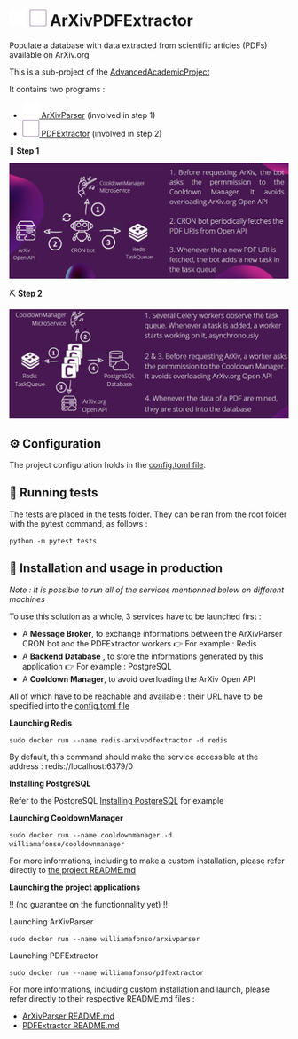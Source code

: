 # <img src="https://github.com/will-afs/AdvancedAcademicProject/blob/main/doc/ArXivParser.png" width="30"> <img src="https://github.com/will-afs/AdvancedAcademicProject/blob/main/doc/PDFExtractor.png" width="30"> ArXivPDFExtractor
Populate a database with data extracted from scientific articles (PDFs) available on ArXiv.org

This is a sub-project of the [AdvancedAcademicProject](https://github.com/will-afs/AdvancedAcademicProject/)

It contains two programs :

- [<img src="https://github.com/will-afs/AdvancedAcademicProject/blob/main/doc/ArXivParser.png" width="30"> ArXivParser](https://github.com/will-afs/ArXivPDFExtractor/src/ArXivParser) (involved in step 1)
- [<img src="https://github.com/will-afs/AdvancedAcademicProject/blob/main/doc/PDFExtractor.png" width="30"> PDFExtractor](https://github.com/will-afs/ArXivPDFExtractor/src/PDFExtractor) (involved in step 2)

🤖 **Step 1**

<img src="https://github.com/will-afs/AdvancedAcademicProject/blob/main/doc/Step%201.JPG" width="700">

⛏️ **Step 2**

<img src="https://github.com/will-afs/AdvancedAcademicProject/blob/main/doc/Step%202.JPG" width="700">

⚙️ Configuration
-----------------
The project configuration holds in the [config.toml file](https://github.com/will-afs/ArXivPDFExtractor/blob/main/settings/config.toml).

🧪 Running tests
-----------------
The tests are placed in the tests folder. They can be ran from the root folder with the pytest command, as follows :

    python -m pytest tests

🔽 Installation and usage in production
----------------------------------------
*Note : It is possible to run all of the services mentionned below on different machines*

To use this solution as a whole, 3 services have to be launched first :
- A **Message Broker**, to exchange informations between the ArXivParser CRON bot and the PDFExtractor workers 👉 For example : Redis    
- A **Backend Database** , to store the informations generated by this application 👉 For example : PostgreSQL
- A **Cooldown Manager**, to avoid overloading the ArXiv Open API

All of which have to be reachable and available : their URL have to be specified into the [config.toml file](https://github.com/will-afs/ArXivPDFExtractor/blob/main/settings/config.toml)

**Launching Redis**

    sudo docker run --name redis-arxivpdfextractor -d redis
    
By default, this command should make the service accessible at the address : redis://localhost:6379/0

**Installing PostgreSQL**

Refer to the PostgreSQL
[Installing PostgreSQL](https://www.postgresql.org/docs/12/installation.html) for example

**Launching CooldownManager**

    sudo docker run --name cooldownmanager -d williamafonso/cooldownmanager

For more informations, including to make a custom installation, please refer directly to [the project README.md](https://github.com/will-afs/CooldownManager)

**Launching the project applications**

!! (no guarantee on the functionnality yet) !!

Launching ArXivParser

    sudo docker run --name williamafonso/arxivparser
    
Launching PDFExtractor

    sudo docker run --name williamafonso/pdfextractor

For more informations, including custom installation and launch, please refer directly to their respective README.md files :
- [ArXivParser README.md](https://github.com/will-afs/ArXivPDFExtractor/blob/main/src/arxivparser/README.md)
- [PDFExtractor README.md](https://github.com/will-afs/ArXivPDFExtractor/blob/main/src/pdfextractor/README.md)
